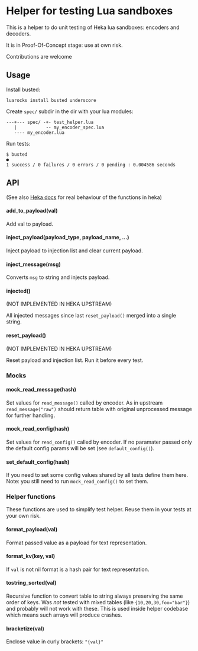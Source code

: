 Helper for testing Lua sandboxes
================================

This is a helper to do unit testing of Heka lua sandboxes: encoders and decoders.

It is in Proof-Of-Concept stage: use at own risk.

Contributions are welcome

Usage
-----

Install busted:
```
luarocks install busted underscore
```

Create `spec/` subdir in the dir with your lua modules:
```
---+--- spec/ -+- test_helper.lua
   |           -- my_encoder_spec.lua
   ---- my_encoder.lua
```

Run tests:
```
$ busted
●
1 success / 0 failures / 0 errors / 0 pending : 0.004586 seconds
```

API
---

(See also [Heka docs](http://hekad.readthedocs.org/en/v0.10.0/sandbox/index.html) for real behaviour of the functions in heka)

#### add_to_payload(val)

Add val to payload.

#### inject_payload(payload_type, payload_name, ...)

Inject payload to injection list and clear current payload. 

#### inject_message(msg)

Converts `msg` to string and injects payload.

#### injected()
(NOT IMPLEMENTED IN HEKA UPSTREAM)

All injected messages since last `reset_payload()` merged into a single string.

#### reset_payload()
(NOT IMPLEMENTED IN HEKA UPSTREAM)

Reset payload and injection list. Run it before every test.

### Mocks

#### mock_read_message(hash)

Set values for `read_message()` called by encoder.
As in upstream `read_message("raw")` should return table with original unprocessed message for further handling.

#### mock_read_config(hash)

Set values for `read_config()` called by encoder.
If no paramater passed only the default config params will be set (see `default_config()`).

#### set_default_config(hash)

If you need to set some config values shared by all tests define them here.
Note: you still need to run `mock_read_config()` to set them.

### Helper functions

These functions are used to simplify test helper. Reuse them in your tests at your own risk.

#### format_payload(val)

Format passed value as a payload for text representation.

#### format_kv(key, val)

If `val` is not nil format is a hash pair for text representation.

#### tostring_sorted(val)

Recursive function to convert table to string always preserving the same order of keys.
Was *not* tested with mixed tables (like `{10,20,30,foo="bar"}`) and probably will not work with these.
This is used inside helper codebase which means such arrays will produce crashes.

#### bracketize(val)

Enclose value in curly brackets: `"{val}"`
